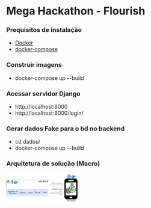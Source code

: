 # Mega Hackathon - Flourish

### Prequisitos de instalação
- [Docker](https://docs.docker.com/get-docker/)
- [docker-compose](https://docs.docker.com/compose/install/)

### Construir imagens

- docker-compose up --build

### Acessar servidor Django

- http://localhost:8000
- http://localhost:8000/login/

### Gerar dados Fake para o bd no backend
- cd dados/
- docker-compose up --build

### Arquitetura de solução (Macro)

<img width="200" alt="portfolio_view" src="arquitetura/arquitetura_solucao.png">


